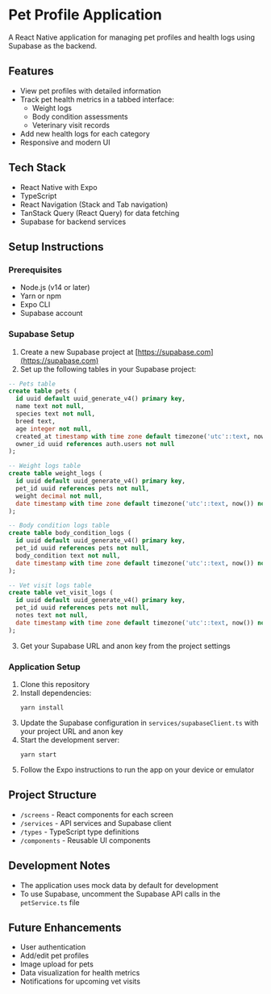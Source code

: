 # Pet Profile Application

A React Native application for managing pet profiles and health logs using Supabase as the backend.

## Features

- View pet profiles with detailed information
- Track pet health metrics in a tabbed interface:
  - Weight logs
  - Body condition assessments
  - Veterinary visit records
- Add new health logs for each category
- Responsive and modern UI

## Tech Stack

- React Native with Expo
- TypeScript
- React Navigation (Stack and Tab navigation)
- TanStack Query (React Query) for data fetching
- Supabase for backend services

## Setup Instructions

### Prerequisites

- Node.js (v14 or later)
- Yarn or npm
- Expo CLI
- Supabase account

### Supabase Setup

1. Create a new Supabase project at [https://supabase.com](https://supabase.com)
2. Set up the following tables in your Supabase project:

```sql
-- Pets table
create table pets (
  id uuid default uuid_generate_v4() primary key,
  name text not null,
  species text not null,
  breed text,
  age integer not null,
  created_at timestamp with time zone default timezone('utc'::text, now()) not null,
  owner_id uuid references auth.users not null
);

-- Weight logs table
create table weight_logs (
  id uuid default uuid_generate_v4() primary key,
  pet_id uuid references pets not null,
  weight decimal not null,
  date timestamp with time zone default timezone('utc'::text, now()) not null
);

-- Body condition logs table
create table body_condition_logs (
  id uuid default uuid_generate_v4() primary key,
  pet_id uuid references pets not null,
  body_condition text not null,
  date timestamp with time zone default timezone('utc'::text, now()) not null
);

-- Vet visit logs table
create table vet_visit_logs (
  id uuid default uuid_generate_v4() primary key,
  pet_id uuid references pets not null,
  notes text not null,
  date timestamp with time zone default timezone('utc'::text, now()) not null
);
```

3. Get your Supabase URL and anon key from the project settings

### Application Setup

1. Clone this repository
2. Install dependencies:
   ```
   yarn install
   ```
3. Update the Supabase configuration in `services/supabaseClient.ts` with your project URL and anon key
4. Start the development server:
   ```
   yarn start
   ```
5. Follow the Expo instructions to run the app on your device or emulator

## Project Structure

- `/screens` - React components for each screen
- `/services` - API services and Supabase client
- `/types` - TypeScript type definitions
- `/components` - Reusable UI components

## Development Notes

- The application uses mock data by default for development
- To use Supabase, uncomment the Supabase API calls in the `petService.ts` file

## Future Enhancements

- User authentication
- Add/edit pet profiles
- Image upload for pets
- Data visualization for health metrics
- Notifications for upcoming vet visits
